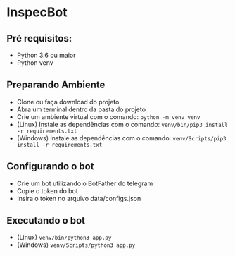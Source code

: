 # InspecBot

## Pré requisitos:
- Python 3.6 ou maior
- Python venv

## Preparando Ambiente
- Clone ou faça download do projeto
- Abra um terminal dentro da pasta do projeto
- Crie um ambiente virtual com o comando: ```python -m venv venv```
- (Linux) Instale as dependências com o comando: ```venv/bin/pip3 install -r requirements.txt```
- (Windows) Instale as dependências com o comando: ```venv/Scripts/pip3 install -r requirements.txt```

## Configurando o bot
- Crie um bot utilizando o BotFather do telegram
- Copie o token do bot
- Insira o token no arquivo data/configs.json

## Executando o bot
- (Linux) ```venv/bin/python3 app.py```
- (Windows) ```venv/Scripts/python3 app.py```
